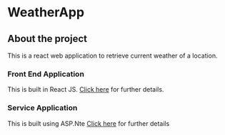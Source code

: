 # WeatherApp

## About the project

This is a react web application to retrieve current weather of a location.

### Front End Application

This is built in React JS. [Click here](https://github.com/meenu-philip/WeatherApp/tree/main/weather-app-frontEnd) for further details.

### Service Application

This is built using ASP.Nte [Click here](https://github.com/meenu-philip/WeatherApp/tree/main/weather-app-backend) for further details
